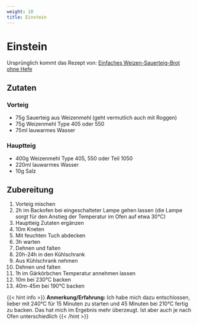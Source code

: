 ```yaml
---
weight: 10
title: Einstein 
---
```


# Einstein

Ursprünglich kommt das Rezept von: [Einfaches Weizen-Sauerteig-Brot ohne Hefe](https://www.backenmachtgluecklich.de/rezepte/weizen-sauerteig-brot-ohne-hefe.html)

## Zutaten

### Vorteig

* 75g Sauerteig aus Weizenmehl (geht vermutlich auch mit Roggen)
* 75g Weizenmehl Type 405 oder 550
* 75ml lauwarmes Wasser

### Hauptteig

* 400g Weizenmehl Type 405, 550 oder Teil 1050
* 220ml lauwarmes Wasser
* 10g Salz

## Zubereitung

1. Vorteig mischen
2. 2h im Backofen bei eingeschalteter Lampe gehen lassen (die Lampe sorgt für den Anstieg der Temperatur im Ofen auf etwa 30°C)
3. Hauptteig Zutaten ergänzen
4. 10m Kneten
5. Mit feuchten Tuch abdecken
6. 3h warten
7. Dehnen und falten
8. 20h-24h in den Kühlschrank
9. Aus Kühlschrank nehmen
10. Dehnen und falten
11. 1h im Gärkörbchen Temperatur annehmen lassen
12. 10m bei 230°C backen
13. 40m-45m bei 190°C backen

{{< hint info >}}
**Anmerkung/Erfahrung:** 
Ich habe mich dazu entschlossen, lieber mit 240°C für 15 Minuten zu starten und 45 Minuten bei  210°C fertig zu backen. Das hat mich im Ergebnis mehr überzeugt. Ist aber auch je nach Ofen unterschiedlich
{{< /hint >}}
